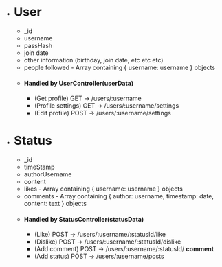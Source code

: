 - # User
  - _id
  - username
  - passHash
  - join date
  - other information (birthday, join date, etc etc etc)
  - people followed - Array containing { username: username } objects
  - #### Handled by UserController(userData)
    - (Get profile) GET -> /users/:username
    - (Profile settings) GET -> /users/:username/settings
    - (Edit profile) POST -> /users/:username/settings
 
- # Status
  - _id
  - timeStamp
  - authorUsername
  - content
  - likes - Array containing { username: username } objects
  - comments - Array containing { author: username, timestamp: date, content: text } objects
  - #### Handled by StatusController(statusData)
    - (Like) POST -> /users/:username/:statusId/like
    - (Dislike) POST -> /users/:username/:statusId/dislike
    - (Add comment) POST -> /users/:username/:statusId/ **comment**
    - (Add status) POST -> /users/:username/posts
